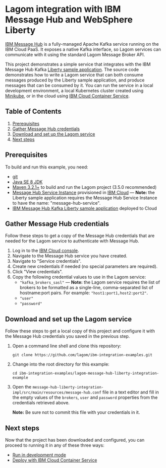 # Lagom integration with IBM Message Hub and WebSphere Liberty

[IBM Message Hub](https://www.ibm.com/software/products/en/ibm-message-hub) is a fully-managed Apache Kafka service running on the IBM Cloud PaaS. It exposes a native Kafka interface, so Lagom services can communicate with it using the standard Lagom Message Broker API.

This project demonstrates a simple service that integrates with the IBM Message Hub Kafka [Liberty sample application](https://github.com/ibm-messaging/message-hub-samples/tree/master/kafka-java-liberty-sample). The source code demonstrates how to write a Lagom service that can both consume messages produced by the Liberty sample application, and produce messages that can be consumed by it. You can run the service in a local development environment, a local Kubernetes cluster created using [Minikube](https://kubernetes.io/docs/getting-started-guides/minikube/), or in the cloud using [IBM Cloud Container Service](https://www.ibm.com/cloud-computing/bluemix/containers).

## Table of Contents

1.  [Prerequisites](#prerequisites)
2.  [Gather Message Hub credentials](#gather-message-hub-credentials)
3.  [Download and set up the Lagom service](#download-and-set-up-the-lagom-service)
4.  [Next steps](#next-steps)

## Prerequisites

To build and run this example, you need:

- [git](https://git-scm.com/)
- [Java SE 8 JDK](http://www.oracle.com/technetwork/java/javase/overview/index.html)
- [Maven 3.2.1+](https://maven.apache.org/) to build and run the Lagom project (3.5.0 recommended)
- [Message Hub Service Instance](https://console.ng.bluemix.net/catalog/services/message-hub/) provisioned in [IBM Cloud](https://console.ng.bluemix.net/) — **Note:** the Liberty sample application requires the Message Hub Service Instance to have the name: "message-hub-service".
- [IBM Message Hub Kafka Liberty sample application](https://github.com/ibm-messaging/message-hub-samples/tree/master/kafka-java-liberty-sample) deployed to Cloud

## Gather Message Hub credentials

Follow these steps to get a copy of the Message Hub credentials that are needed for the Lagom service to authenticate with Message Hub.

1.  Log in to the [IBM Cloud console](https://console.ng.bluemix.net/).
2.  Navigate to the Message Hub service you have created.
3.  Navigate to "Service credentials".
4.  Create new credentials if needed (no special parameters are required).
5.  Click "View credentials".
6.  Copy the following credential values to use in the Lagom service:
    - `"kafka_brokers_sasl"` — **Note:** the Lagom service requires the list of brokers to be formatted as a single-line, comma-separated list of hostname:port pairs. For example: `"host1:port1,host2:port2"`.
    - `"user"`
    - `"password"`

## Download and set up the Lagom service

Follow these steps to get a local copy of this project and configure it with the Message Hub credentials you saved in the previous step.

1.  Open a command line shell and clone this repository:
    ```
    git clone https://github.com/lagom/ibm-integration-examples.git
    ```
2.  Change into the root directory for this example:
    ```
    cd ibm-integration-examples/lagom-message-hub-liberty-integration-example
    ```
3.  Open the `message-hub-liberty-integration-impl/src/main/resources/message-hub.conf` file in a text editor and fill in the empty values of the `brokers`, `user` and `password` properties from the credentials retrieved above.

    **Note:** Be sure not to commit this file with your credentials in it.

## Next steps

Now that the project has been downloaded and configured, you can proceed to running it in any of these three ways:

- [Run in development mode](docs/run-in-development-mode.md)
- [Deploy with IBM Cloud Container Service](docs/deploy-with-bluemix.md)
